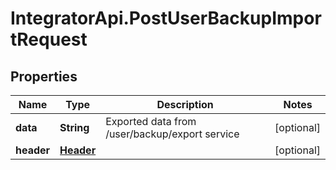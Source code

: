 # IntegratorApi.PostUserBackupImportRequest

## Properties

Name | Type | Description | Notes
------------ | ------------- | ------------- | -------------
**data** | **String** | Exported data from /user/backup/export service | [optional] 
**header** | [**Header**](Header.md) |  | [optional] 


